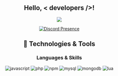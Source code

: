 <div align="center">
<h2> Hello, < developers />!</h2>

![](https://komarev.com/ghpvc/?username=r1n6pm&color=blueviolet)

</div>

<div align="center" width="50">

[![Discord Presence](https://lanyard.cnrad.dev/api/894157148039282729)](https://discord.com/users/894157148039282729)

<div align="center" width="50">

## 🚀 Technologies & Tools
### Languages & Skills

![javascript](https://img.shields.io/badge/javascript-black?style=flat-square&logo=javascript)
![php](https://img.shields.io/badge/php-black?style=flat-square&logo=php&logoColor=blue)
![npm](https://img.shields.io/badge/npm-black?style=flat-square&logo=npm&logoColor=blue)
![mysql](https://img.shields.io/badge/Mysql-black?style=flat-square&logo=mysql&logoColor=blue)
![mongodb](https://img.shields.io/badge/MongoDB-black?style=flat-square&logo=mongodb&logoColor=blue)
![lua](https://img.shields.io/badge/Lua-black?style=flat-square&logo=lua&logoColor=blue)
